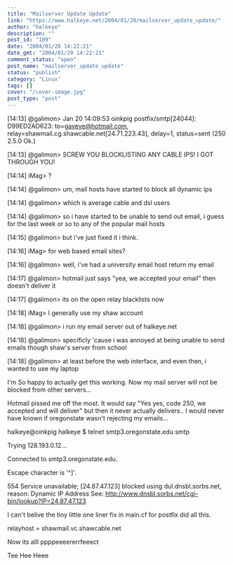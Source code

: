```yaml
---
title: "Mailserver Update Update"
link: "https://www.halkeye.net/2004/01/20/mailserver_update_update/"
author: "halkeye"
description: ""
post_id: "109"
date: "2004/01/20 14:22:21"
date_gmt: "2004/01/20 14:22:21"
comment_status: "open"
post_name: "mailserver_update_update"
status: "publish"
category: "Linux"
tags: []
cover: "/cover-image.jpg"
post_type: "post"
---
```


[14:13] @galimon> Jan 20 14:09:53 oinkpig postfix/smtp[24044]: D99ED2AD623: to=<gaveye@hotmail.com>, relay=shawmail.cg.shawcable.net[24.71.223.43], delay=1, status=sent (250 2.5.0 Ok.)  

[14:13] @galimon> SCREW YOU BLOCKLISTING ANY CABLE IPS! I GOT THROUGH YOU!  

[14:14] iMag> ?  

[14:14] @galimon> um, mail hosts have started to block all dynamic ips  

[14:14] @galimon> which is average cable and dsl users  

[14:14] @galimon> so i have started to be unable to send out email, i guess for the last week or so to any of the popular mail hosts  

[14:15] @galimon> but i've just fixed it i think.  

[14:16] iMag> for web based email sites?  

[14:16] @galimon> well, i've had a university email host return my email  

[14:17] @galimon> hotmail just says "yea, we accepted your email" then doesn't deliver it  

[14:17] @galimon> its on the open relay blacklists now  

[14:18] iMag> I generally use my shaw account  

[14:18] @galimon> i run my email server out of halkeye.net  

[14:18] @galimon> specificly 'cause i was annoyed at being unable to send emails though shaw's server from school  

[14:18] @galimon> at least before the web interface, and even then, i wanted to use my laptop

I'm So happy to actually get this working. Now my mail server will not be blocked from other servers...   

Hotmail pissed me off the most. It would say "Yes yes, code 250, we accepted and will deliver" but then it never actually delivers.. I would never have known if oregonstate wasn't rejecting my emails...

halkeye@oinkpig halkeye $ telnet smtp3.oregonstate.edu smtp  
  

Trying 128.193.0.12...  
  

Connected to smtp3.oregonstate.edu.  
  

Escape character is '^]'.  
  

554 Service unavailable; [24.87.47.123] blocked using dul.dnsbl.sorbs.net, reason: Dynamic IP Address See: http://www.dnsbl.sorbs.net/cgi-bin/lookup?IP=24.87.47.123  


I can't belive the tiny little one liner fix in main.cf for postfix did all this.  

relayhost = shawmail.vc.shawcable.net

Now its alll ppppeeeererrfeeect

Tee Hee Heee